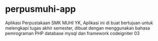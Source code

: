 # perpusmuhi-app
Aplikasi Perpustakaan SMK MUHI YK, Aplikasi ini di buat bertujuan untuk melengkapi tugas akhir semester, dibuat dengan menggunakan bahasa pemrograman PHP database mysql dan framework codeigniter 03
